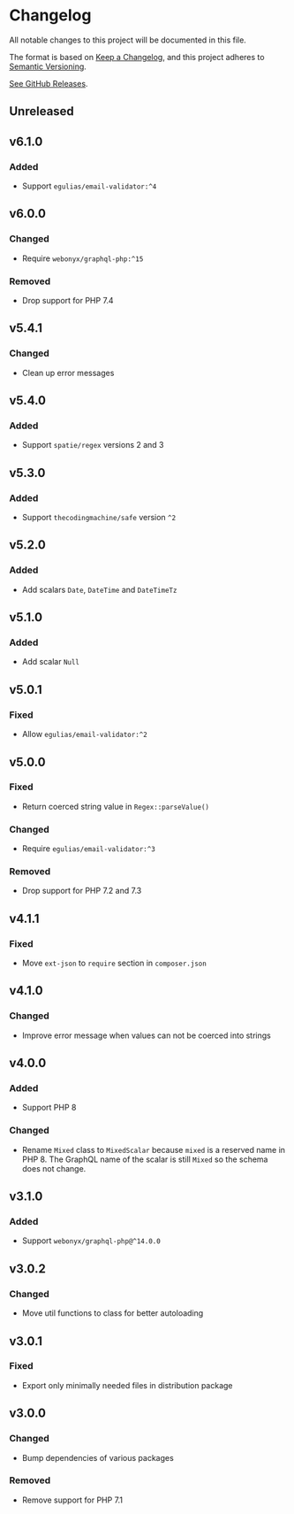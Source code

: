 # Changelog

All notable changes to this project will be documented in this file.

The format is based on [Keep a Changelog](https://keepachangelog.com/en/1.0.0),
and this project adheres to [Semantic Versioning](https://semver.org/spec/v2.0.0.html).

[See GitHub Releases](https://github.com/mll-lab/graphql-php-scalars/releases).

## Unreleased

## v6.1.0

### Added

- Support `egulias/email-validator:^4`

## v6.0.0

### Changed

- Require `webonyx/graphql-php:^15`

### Removed

- Drop support for PHP 7.4

## v5.4.1

### Changed

- Clean up error messages

## v5.4.0

### Added

- Support `spatie/regex` versions 2 and 3

## v5.3.0

### Added

- Support `thecodingmachine/safe` version `^2`

## v5.2.0

### Added

- Add scalars `Date`, `DateTime` and `DateTimeTz`

## v5.1.0

### Added

- Add scalar `Null`

## v5.0.1

### Fixed

- Allow `egulias/email-validator:^2`

## v5.0.0

### Fixed

- Return coerced string value in `Regex::parseValue()`

### Changed

- Require `egulias/email-validator:^3`

### Removed

- Drop support for PHP 7.2 and 7.3

## v4.1.1

### Fixed

- Move `ext-json` to `require` section in `composer.json`

## v4.1.0

### Changed

- Improve error message when values can not be coerced into strings

## v4.0.0

### Added

- Support PHP 8

### Changed

- Rename `Mixed` class to `MixedScalar` because `mixed` is a reserved name in PHP 8.
  The GraphQL name of the scalar is still `Mixed` so the schema does not change.

## v3.1.0

### Added

- Support `webonyx/graphql-php@^14.0.0`

## v3.0.2

### Changed

- Move util functions to class for better autoloading

## v3.0.1

### Fixed

- Export only minimally needed files in distribution package

## v3.0.0

### Changed

- Bump dependencies of various packages

### Removed

- Remove support for PHP 7.1

